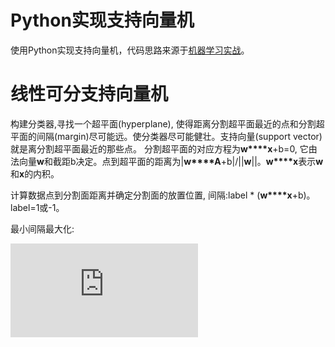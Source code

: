 # Python实现支持向量机
使用Python实现支持向量机，代码思路来源于[机器学习实战](https://github.com/pbharrin/machinelearninginaction)。

# 线性可分支持向量机
构建分类器,寻找一个超平面(hyperplane), 使得距离分割超平面最近的点和分割超平面的间隔(margin)尽可能远。使分类器尽可能健壮。支持向量(support vector)就是离分割超平面最近的那些点。
分割超平面的对应方程为**w****x**+b=0, 它由法向量**w**和截距b决定。点到超平面的距离为|**w****A**+b|/||**w**||。**w****x**表示**w**和**x**的内积。

计算数据点到分割面距离并确定分割面的放置位置, 间隔:label * (**w****x**+b)。label=1或-1。

最小间隔最大化:

![equation](https://latex.codecogs.com/gif.latex?%5Carg%20%5C%20%5Cmax_%7Bw%2Cb%7D%20%5C%7B%5Cmin_%7Bn%7D%5C%28label*%28%5Cmathit%7B%5Cmathbf%7Bw%5ETx%7D%7D&plus;b%29%29*%5Cfrac%7B1%7D%7B%7C%7C%5Cmathbf%7Bw%7D%7C%7C%7D%29%5C%7D)